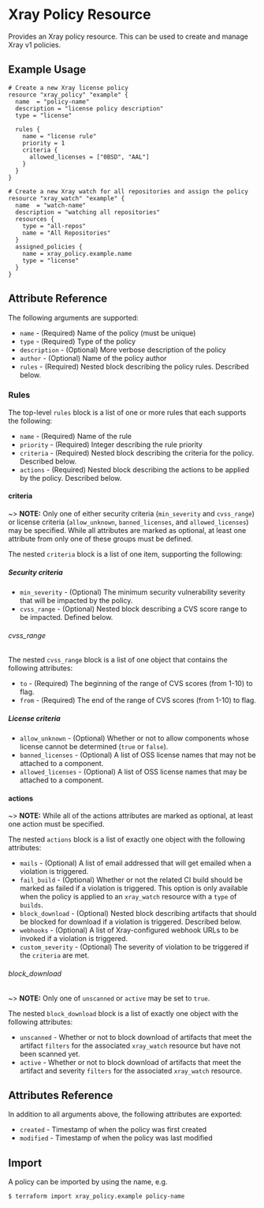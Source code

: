 # Xray Policy Resource

Provides an Xray policy resource. This can be used to create and manage Xray v1 policies.

## Example Usage

```hcl
# Create a new Xray license policy
resource "xray_policy" "example" {
  name  = "policy-name"
  description = "license policy description"
  type = "license"

  rules {
    name = "license rule"
    priority = 1
    criteria {
      allowed_licenses = ["0BSD", "AAL"]
    }
  }
}

# Create a new Xray watch for all repositories and assign the policy
resource "xray_watch" "example" {
  name  = "watch-name"
  description = "watching all repositories"
  resources {
    type = "all-repos"
    name = "All Repositories"
  }
  assigned_policies {
    name = xray_policy.example.name
    type = "license"
  }
}
```

## Attribute Reference

The following arguments are supported:

* `name` - (Required) Name of the policy (must be unique)
* `type` - (Required) Type of the policy
* `description` - (Optional) More verbose description of the policy
* `author` - (Optional) Name of the policy author
* `rules` - (Required) Nested block describing the policy rules. Described below.

### Rules

The top-level `rules` block is a list of one or more rules that each supports the following:

* `name` - (Required) Name of the rule
* `priority` - (Required) Integer describing the rule priority
* `criteria` - (Required) Nested block describing the criteria for the policy. Described below.
* `actions` - (Required) Nested block describing the actions to be applied by the policy. Described below.

#### criteria

~> **NOTE:** Only one of either security criteria (`min_severity` and `cvss_range`) or license criteria (`allow_unknown`,
`banned_licenses`, and `allowed_licenses`) may be specified. While all attributes are marked as optional, at least one
attribute from only one of these groups must be defined.

The nested `criteria` block is a list of one item, supporting the following:

##### Security criteria

* `min_severity` - (Optional) The minimum security vulnerability severity that will be impacted by the policy.
* `cvss_range` - (Optional) Nested block describing a CVS score range to be impacted. Defined below.

###### cvss_range

The nested `cvss_range` block is a list of one object that contains the following attributes:

* `to` - (Required) The beginning of the range of CVS scores (from 1-10) to flag.
* `from` - (Required) The end of the range of CVS scores (from 1-10) to flag.

##### License criteria

* `allow_unknown` - (Optional) Whether or not to allow components whose license cannot be determined (`true` or `false`).
* `banned_licenses` - (Optional) A list of OSS license names that may not be attached to a component.
* `allowed_licenses` - (Optional) A list of OSS license names that may be attached to a component.

#### actions

~> **NOTE:** While all of the actions attributes are marked as optional, at least one action must be specified.

The nested `actions` block is a list of exactly one object with the following attributes:

* `mails` - (Optional) A list of email addressed that will get emailed when a violation is triggered.
* `fail_build` - (Optional) Whether or not the related CI build should be marked as failed if a violation is triggered. This option is only available when the policy is applied to an `xray_watch` resource with a `type` of `builds`.
* `block_download` - (Optional) Nested block describing artifacts that should be blocked for download if a violation is triggered. Described below.
* `webhooks` - (Optional) A list of Xray-configured webhook URLs to be invoked if a violation is triggered.
* `custom_severity` - (Optional) The severity of violation to be triggered if the `criteria` are met.

###### block_download

~> **NOTE:** Only one of `unscanned` or `active` may be set to `true`.

The nested `block_download` block is a list of exactly one object with the following attributes:

* `unscanned` - Whether or not to block download of artifacts that meet the artifact `filters` for the associated `xray_watch` resource but have not been scanned yet.
* `active` - Whether or not to block download of artifacts that meet the artifact and severity `filters` for the associated `xray_watch` resource.


## Attributes Reference

In addition to all arguments above, the following attributes are exported:

* `created` - Timestamp of when the policy was first created
* `modified` - Timestamp of when the policy was last modified

## Import

A policy can be imported by using the name, e.g.

```
$ terraform import xray_policy.example policy-name
```
